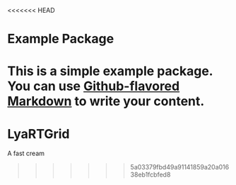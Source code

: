 <<<<<<< HEAD
# Example Package

This is a simple example package. You can use
[Github-flavored Markdown](http://https://guides.github.com/features/mastering-markdown/)
to write your content.
=======
# LyaRTGrid
A fast cream
>>>>>>> 5a03379fbd49a91141859a20a01638eb1fcbfed8
